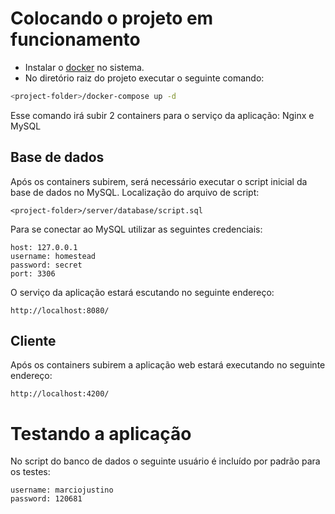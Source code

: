 # Colocando o projeto em funcionamento
* Instalar o [docker](https://www.docker.com/) no sistema.
* No diretório raiz do projeto executar o seguinte comando:
```bash
<project-folder>/docker-compose up -d
```
Esse comando irá subir 2 containers para o serviço da aplicação: Nginx e MySQL

## Base de dados
Após os containers subirem, será necessário executar o script inicial da base de dados no MySQL.
Localização do arquivo de script:
```
<project-folder>/server/database/script.sql
```

Para se conectar ao MySQL utilizar as seguintes credenciais:
```
host: 127.0.0.1
username: homestead
password: secret
port: 3306
```

O serviço da aplicação estará escutando no seguinte endereço:
```
http://localhost:8080/
```

## Cliente
Após os containers subirem a aplicação web estará executando no seguinte endereço:
```
http://localhost:4200/
```

# Testando a aplicação
No script do banco de dados o seguinte usuário é incluído por padrão para os testes:
```
username: marciojustino
password: 120681
```